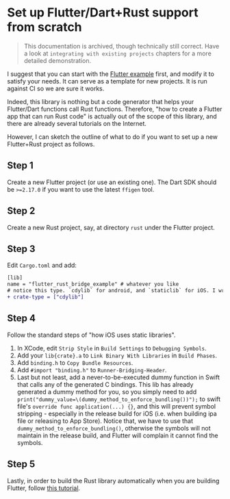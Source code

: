 # Set up Flutter/Dart+Rust support from scratch

> This documentation is archived, though technically still correct. Have a look at `integrating with existing projects` chapters for a more detailed demonstration.

I suggest that you can start with the [Flutter example](https://github.com/fzyzcjy/flutter_rust_bridge/blob/master/frb_example/with_flutter) first, and modify it to satisfy your needs. It can serve as a template for new projects. It is run against CI so we are sure it works.

Indeed, this library is nothing but a code generator that helps your Flutter/Dart functions call Rust functions. Therefore, "how to create a Flutter app that can run Rust code" is actually out of the scope of this library, and there are already several tutorials on the Internet.

However, I can sketch the outline of what to do if you want to set up a new Flutter+Rust project as follows.

## Step 1

Create a new Flutter project (or use an existing one). The Dart SDK should be `>=2.17.0` if you want to use the latest `ffigen` tool.

## Step 2

Create a new Rust project, say, at directory `rust` under the Flutter project.

## Step 3

Edit `Cargo.toml` and add:

```diff
[lib]
name = "flutter_rust_bridge_example" # whatever you like
# notice this type. `cdylib` for android, and `staticlib` for iOS. I write down a script to change it before build.
+ crate-type = ["cdylib"]
```

## Step 4

Follow the standard steps of "how iOS uses static libraries".
1. In XCode, edit `Strip Style` in `Build Settings` to `Debugging Symbols`.
2. Add your `lib{crate}.a` to `Link Binary With Libraries` in `Build Phases`.
3. Add `binding.h` to `Copy Bundle Resources`.
4. Add `#import "binding.h"` to `Runner-Bridging-Header`.
5. Last but not least, add a never-to-be-executed dummy function in Swift that calls any of the generated C bindings. This lib has already generated a dummy method for you, so you simply need to add `print("dummy_value=\(dummy_method_to_enforce_bundling())");` to swift file's `override func application(...) {}`, and this will prevent symbol stripping - especially in the release build for iOS (i.e. when building ipa file or releasing to App Store). Notice that, we have to use that `dummy_method_to_enforce_bundling()`, otherwise the symbols will not maintain in the release build, and Flutter will complain it cannot find the symbols.

## Step 5

Lastly, in order to build the Rust library automatically when you are building Flutter, follow [this tutorial](https://stackoverflow.com/q/69515032/4619958).
